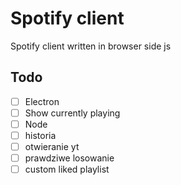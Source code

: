 # Spotify client
Spotify client written in browser side js

## Todo
* [ ] Electron
* [ ] Show currently playing
* [ ] Node 
* [ ] historia 
* [ ] otwieranie yt 
* [ ] prawdziwe losowanie 
* [ ] custom liked playlist 
